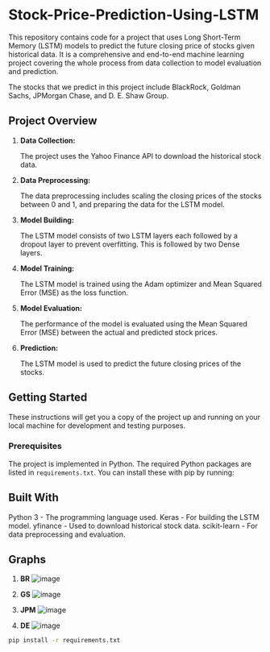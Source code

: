 # Stock-Price-Prediction-Using-LSTM
This repository contains code for a project that uses Long Short-Term Memory (LSTM) models to predict the future closing price of stocks given historical data. It is a comprehensive and end-to-end machine learning project covering the whole process from data collection to model evaluation and prediction.

The stocks that we predict in this project include BlackRock, Goldman Sachs, JPMorgan Chase, and D. E. Shaw Group.

## Project Overview

1. **Data Collection:** 

   The project uses the Yahoo Finance API to download the historical stock data.

2. **Data Preprocessing:** 

   The data preprocessing includes scaling the closing prices of the stocks between 0 and 1, and preparing the data for the LSTM model.

3. **Model Building:** 

   The LSTM model consists of two LSTM layers each followed by a dropout layer to prevent overfitting. This is followed by two Dense layers.

4. **Model Training:** 

   The LSTM model is trained using the Adam optimizer and Mean Squared Error (MSE) as the loss function.

5. **Model Evaluation:** 

   The performance of the model is evaluated using the Mean Squared Error (MSE) between the actual and predicted stock prices.

6. **Prediction:**

   The LSTM model is used to predict the future closing prices of the stocks.

## Getting Started

These instructions will get you a copy of the project up and running on your local machine for development and testing purposes.

### Prerequisites

The project is implemented in Python. The required Python packages are listed in `requirements.txt`. You can install these with pip by running:

## Built With
Python 3 - The programming language used.
Keras - For building the LSTM model.
yfinance - Used to download historical stock data.
scikit-learn - For data preprocessing and evaluation.

## Graphs
1. **BR**
   ![image](https://github.com/DhruvAjayToshniwal/Stock-Price-Prediction-Using-LSTM/assets/57616258/82a22a74-cd0f-4cf6-a4df-543d06844397)

2. **GS**
   ![image](https://github.com/DhruvAjayToshniwal/Stock-Price-Prediction-Using-LSTM/assets/57616258/fe23593b-9ca4-43be-b8e1-7fc6e7a383ae)

3. **JPM**
   ![image](https://github.com/DhruvAjayToshniwal/Stock-Price-Prediction-Using-LSTM/assets/57616258/f2b99e0d-0563-49a9-8b11-75c12691663e)

4. **DE**
   ![image](https://github.com/DhruvAjayToshniwal/Stock-Price-Prediction-Using-LSTM/assets/57616258/d4558976-46b3-4bcf-991b-3b54e668c525)

```bash
pip install -r requirements.txt
